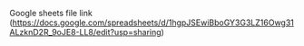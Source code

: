 Google sheets file link (https://docs.google.com/spreadsheets/d/1hgpJSEwiBboGY3G3LZ16Owg31ALzknD2R_9oJE8-LL8/edit?usp=sharing)
